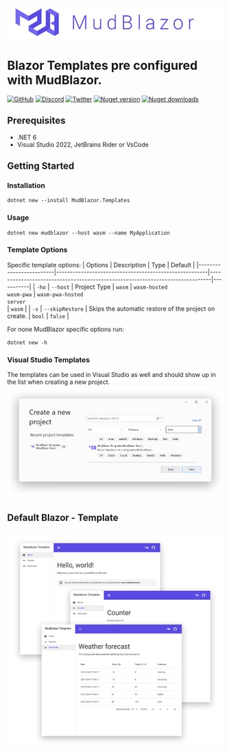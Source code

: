 # ![MudBlazor](content/MudBlazor-GitHub-NoBg.png)
# Blazor Templates pre configured with MudBlazor.

[![GitHub](https://img.shields.io/github/license/garderoben/mudblazor?color=%23594ae2&style=flat-square)](https://github.com/Garderoben/MudBlazor.Templates/blob/master/LICENSE)
[![Discord](https://img.shields.io/discord/786656789310865418?color=%237289da&label=Discord&logo=discord&logoColor=%237289da&style=flat-square)](https://discord.gg/mudblazor)
[![Twitter](https://img.shields.io/twitter/follow/MudBlazor?color=1DA1F2&label=Twitter&logo=Twitter&style=flat-square)](https://twitter.com/MudBlazor)
[![Nuget version](https://img.shields.io/nuget/v/MudBlazor.Templates?color=ff4081&label=nuget%20version&logo=nuget&style=flat-square)](https://www.nuget.org/packages/MudBlazor.Templates/)
[![Nuget downloads](https://img.shields.io/nuget/dt/MudBlazor.Templates?color=ff4081&label=nuget%20downloads&logo=nuget&style=flat-square)](https://www.nuget.org/packages/MudBlazor.Templates/)

## Prerequisites

- .NET 6
- Visual Studio 2022, JetBrains Rider or VsCode 

## Getting Started
### Installation
```
dotnet new --install MudBlazor.Templates
```
### Usage
```
dotnet new mudblazor --host wasm --name MyApplication
```
### Template Options
Specific template options:
| Options                 | Description                                           | Type                                                                         | Default   |
|-------------------------|-------------------------------------------------------|------------------------------------------------------------------------------|-----------|
| `-ho` \| `--host`       | Project Type                                          | `wasm` \| `wasm-hosted`<br> `wasm-pwa` \| `wasm-pwa-hosted`<br> `server`<br> | `wasm`    |
| `-s` \| `--skipRestore` | Skips the automatic restore of the project on create. | `bool`                                                                       | `false`   |

For none MudBlazor specific options run:
```
dotnet new -h
```

### Visual Studio Templates
The templates can be used in Visual Studio as well and should show up in the list when creating a new project.
![VisualStudioTemplate](content/visual-studio-template.png)

## Default Blazor - Template
![DefaultBlazorTemplate](content/DefaultBlazorTemplate.png)
